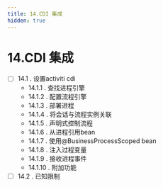 ```yaml
---
title: 14.CDI 集成
hidden: true
---
```


# 14.CDI 集成

- [ ] 14.1 . 设置activiti cdi
  - 14.1.1 . 查找进程引擎
  - 14.1.2 . 配置流程引擎
  - 14.1.3 . 部署进程
  - 14.1.4 . 将会话与流程实例关联
  - 14.1.5 . 声明式控制流程
  - 14.1.6 . 从进程引用bean
  - 14.1.7 . 使用@BusinessProcessScoped bean
  - 14.1.8 . 注入过程变量
  - 14.1.9 . 接收进程事件
  - 14.1.10 . 附加功能
- [ ] 14.2 . 已知限制
